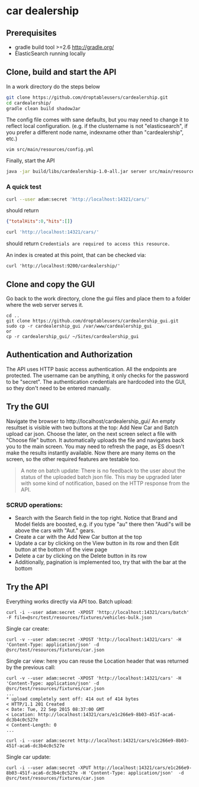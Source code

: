 # car dealership

## Prerequisites
- gradle build tool >=2.6 http://gradle.org/
- ElasticSearch running locally

## Clone, build and start the API
In a work directory do the steps below

```bash
git clone https://github.com/droptableusers/cardealership.git
cd cardealership/
gradle clean build shadowJar
```
The config file comes with sane defaults, but you may need to change it to reflect local configuration.
(e.g. if the clustername is not "elasticsearch", if you prefer a different node name, indexname other than "cardealership", etc.)
```
vim src/main/resources/config.yml
```
Finally, start the API
```bash
java -jar build/libs/cardealership-1.0-all.jar server src/main/resources/config.yml
```

### A quick test
```bash
curl --user adam:secret 'http://localhost:14321/cars/' 
``` 
should return 
```json
{"totalHits":0,"hits":[]}
```
```bash
curl 'http://localhost:14321/cars/'
```
should return `Credentials are required to access this resource.`

An index is created at this point, that can be checked via:
```
curl 'http://localhost:9200/cardealership/'
```

## Clone and copy the GUI
Go back to the work directory, clone the gui files and place them to a folder where the web server serves it.
```
cd ..
git clone https://github.com/droptableusers/cardealership_gui.git
sudo cp -r cardealership_gui /var/www/cardealership_gui
or
cp -r cardealership_gui/ ~/Sites/cardealership_gui
```

## Authentication and Authorization
The API uses HTTP basic access authentication. All the endpoints are protected. The username can be anything, it only checks for the password to be "secret". 
The authentication credentials are hardcoded into the GUI, so they don't need to be entered manually.

## Try the GUI
Navigate the browser to http://localhost/cardealership_gui/ 
An empty resultset is visible with two buttons at the top: Add New Car and Batch upload car json. 
Choose the later, on the next screen select a file with "Choose file" button. 
It automatically uploads the file and navigates back you to the main screen. 
You may need to refresh the page, as ES doesn't make the results instantly available.
Now there are many items on the screen, so the other required features are testable too.

> A note on batch update: 
> There is no feedback to the user about the status of the uploaded batch json file. This may be upgraded later with some kind of notification, based on the HTTP response from the API.

### SCRUD operations: 
- Search with the Search field in the top right. Notice that Brand and Model fields are boosted, e.g. if you type "au" there then "Audi"s will be above the cars with "Aut." gears.
- Create a car with the Add New Car button at the top
- Update a car by clicking on the View button in its row and then Edit button at the bottom of the view page
- Delete a car by clicking on the Delete button in its row
- Additionally, pagination is implemented too, try that with the bar at the bottom

## Try the API 
Everything works directly via API too.
Batch upload:
```
curl -i --user adam:secret -XPOST 'http://localhost:14321/cars/batch' -F file=@src/test/resources/fixtures/vehicles-bulk.json
```
Single car create:
```
curl -v --user adam:secret -XPOST 'http://localhost:14321/cars' -H 'Content-Type: application/json' -d @src/test/resources/fixtures/car.json
```
Single car view:
here you can reuse the Location header that was returned by the previous call:
```
curl -v --user adam:secret -XPOST 'http://localhost:14321/cars' -H 'Content-Type: application/json' -d @src/test/resources/fixtures/car.json
...
* upload completely sent off: 414 out of 414 bytes
< HTTP/1.1 201 Created
< Date: Tue, 22 Sep 2015 08:37:00 GMT
< Location: http://localhost:14321/cars/e1c266e9-8b03-451f-aca6-dc3b4c0c527e
< Content-Length: 0
...

curl -i --user adam:secret http://localhost:14321/cars/e1c266e9-8b03-451f-aca6-dc3b4c0c527e
```
Single car update:
```
curl -i --user adam:secret -XPUT http://localhost:14321/cars/e1c266e9-8b03-451f-aca6-dc3b4c0c527e -H 'Content-Type: application/json'  -d @src/test/resources/fixtures/car.json
```

